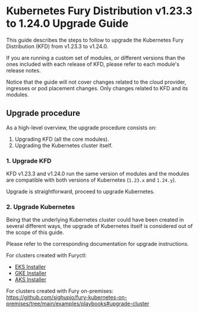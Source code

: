 # Kubernetes Fury Distribution v1.23.3 to 1.24.0 Upgrade Guide

This guide describes the steps to follow to upgrade the Kubernetes Fury Distribution (KFD) from v1.23.3 to v1.24.0.

If you are running a custom set of modules, or different versions than the ones included with each release of KFD, please refer to each module's release notes.

Notice that the guide will not cover changes related to the cloud provider, ingresses or pod placement changes. Only changes related to KFD and its modules.

## Upgrade procedure

As a high-level overview, the upgrade procedure consists on:

1. Upgrading KFD (all the core modules).
2. Upgrading the Kubernetes cluster itself.

### 1. Upgrade KFD

KFD v1.23.3 and v1.24.0 run the same version of modules and the modules are compatible with both versions of Kubernetes (`1.23.x` and `1.24.y`).

Upgrade is straightforward, proceed to upgrade Kubernetes.

### 2. Upgrade Kubernetes

Being that the underlying Kubernetes cluster could have been created in several different ways, the upgrade of Kubernetes itself is considered out of the scope of this guide.

Please refer to the corresponding documentation for upgrade instructions.

For clusters created with Furyctl:

- [EKS Installer](https://github.com/sighupio/fury-eks-installer)
- [GKE Installer](https://github.com/sighupio/fury-gke-installer)
- [AKS Installer](https://github.com/sighupio/fury-aks-installer)

For clusters created with Fury on-premises: <https://github.com/sighupio/fury-kubernetes-on-premises/tree/main/examples/playbooks#upgrade-cluster>
